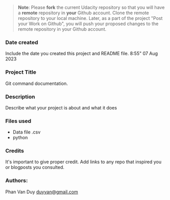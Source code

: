 >**Note**: Please **fork** the current Udacity repository so that you will have a **remote** repository in **your** Github account. Clone the remote repository to your local machine. Later, as a part of the project "Post your Work on Github", you will push your proposed changes to the remote repository in your Github account.

### Date created
Include the date you created this project and README file.
8:55" 07 Aug 2023

### Project Title
Git command documentation.

### Description
Describe what your project is about and what it does

### Files used
- Data file .csv
- python

### Credits
It's important to give proper credit. Add links to any repo that inspired you or blogposts you consulted.

### Authors:
Phan Van Duy
duyvan@gmail.com